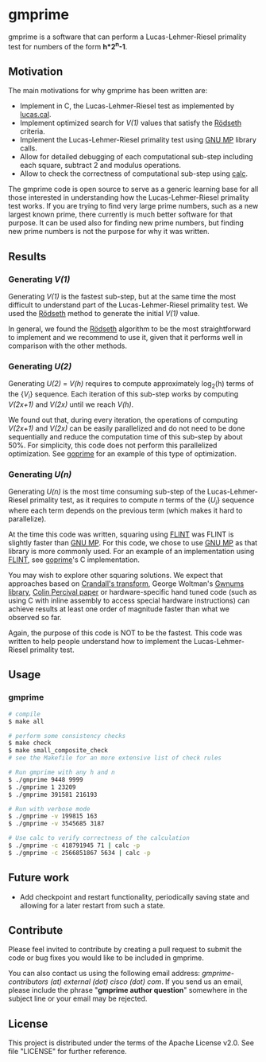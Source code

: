 # gmprime

gmprime is a software that can perform a Lucas-Lehmer-Riesel primality test for numbers
of the form __h*2<sup>n</sup>-1__.

## Motivation

The main motivations for why gmprime has been written are:

- Implement in C, the Lucas-Lehmer-Riesel test as implemented by [lucas.cal][lucas.cal].
- Implement optimized search for _V(1)_ values that satisfy the [Rödseth][rodseth] criteria.
- Implement the Lucas-Lehmer-Riesel primality test using [GNU MP][gmp] library calls.
- Allow for detailed debugging of each computational sub-step including each square, subtract 2 and modulus operations.
- Allow to check the correctness of computational sub-step using [calc][calc].

The gmprime code is open source to serve as a generic learning base for all those interested in understanding
how the Lucas-Lehmer-Riesel primality test works.
If you are trying to find very large prime numbers, such as a new largest known prime,
there currently is much better software for that purpose.
It can be used also for finding new prime numbers, but finding new prime numbers is not the purpose for
why it was written.

## Results

### Generating _V(1)_

Generating _V(1)_ is the fastest sub-step, but at the same time the most difficult to understand part
of the Lucas-Lehmer-Riesel primality test.
We used the [Rödseth][rodseth] method to generate the initial _V(1)_ value.

In general, we found the [Rödseth][rodseth] algorithm to be the most straightforward to implement and we recommend to use it,
given that it performs well in comparison with the other methods.

### Generating _U(2)_

Generating _U(2)_ = _V(h)_ requires to compute approximately log<sub>2</sub>(h) terms of the {_V<sub>i<sub>_} sequence.
Each iteration of this sub-step works by computing _V(2x+1)_ and _V(2x)_ until we reach _V(h)_.

We found out that, during every iteration, the operations of computing _V(2x+1)_ and _V(2x)_ can be easily
parallelized and do not need to be done sequentially and reduce the computation time of this sub-step by about 50%.
For simplicity, this code does not perform this parallelized optimization.
See [goprime][goprime] for an example of this type of optimization.

### Generating _U(n)_

Generating _U(n)_ is the most time consuming sub-step of the Lucas-Lehmer-Riesel primality test,
as it requires to compute _n_ terms of the
{_U<sub>i<sub>_} sequence where each term depends on the previous term (which makes it hard to parallelize).

At the time this code was written, squaring using [FLINT][flint] was FLINT is slightly faster than [GNU MP][gmp].
For this code, we chose to use [GNU MP][gmp] as that library is more commonly used.
For an example of an implementation using [FLINT][flint], see [goprime][goprime]'s C implementation.

You may wish to explore other squaring solutions. We expect that approaches based on [Crandall's transform][crandall],
George Woltman's [Gwnums library][gwnums], [Colin Percival paper][percival] or hardware-specific hand tuned code
(such as using C with inline assembly to access special hardware instructions) can achieve results at least one
order of magnitude faster than what we observed so far.

Again, the purpose of this code is NOT to be the fastest.
This code was written to help people understand how to implement the Lucas-Lehmer-Riesel primality test.

## Usage

### gmprime

```sh
# compile
$ make all

# perform some consistency checks
$ make check
$ make small_composite_check
# see the Makefile for an more extensive list of check rules

# Run gmprime with any h and n
$ ./gmprime 9448 9999
$ ./gmprime 1 23209
$ ./gmprime 391581 216193

# Run with verbose mode
$ ./gmprime -v 199815 163
$ ./gmprime -v 3545685 3187

# Use calc to verify correctness of the calculation
$ ./gmprime -c 418791945 71 | calc -p
$ ./gmprime -c 2566851867 5634 | calc -p
```

## Future work
- Add checkpoint and restart functionality, periodically saving state and allowing for a later restart from such a state.

## Contribute

Please feel invited to contribute by creating a pull request to submit the code or bug fixes you would like to be
included in gmprime.

You can also contact us using the following email address: *gmprime-contributors (at) external (dot) cisco (dot) com*.
If you send us an email, please include the phrase "__gmprime author question__" somewhere in the subject line or
your email may be rejected.

## License

This project is distributed under the terms of the Apache License v2.0. See file "LICENSE" for further reference.

[rodseth]: <http://folk.uib.no/nmaoy/papers/luc.pdf>
[riesel]: <http://www.ams.org/journals/mcom/1969-23-108/S0025-5718-1969-0262163-1/S0025-5718-1969-0262163-1.pdf>
[penne]: <http://jpenne.free.fr/index2.html>
[flint]: <http://www.flintlib.org/>
[gmp]: <https://gmplib.org>
[big]: <https://golang.org/pkg/math/big/>
[gwnums]: <https://www.mersenne.org/download/>
[crandall]: <http://www.ams.org/journals/mcom/1994-62-205/S0025-5718-1994-1185244-1/S0025-5718-1994-1185244-1.pdf>
[percival]: <http://www.daemonology.net/papers/fft.pdf>
[calc]: <https://github.com/lcn2/calc>
[lucas.cal]: <https://github.com/lcn2/calc/blob/master/cal/lucas.cal>
[goprime]: <https://github.com/arcetri/goprime>
